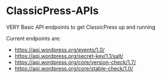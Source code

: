# ClassicPress-APIs
VERY Basic API endpoints to get ClassicPress up and running

Current endpoints are:

 - https://api.wordpress.org/events/1.0/
 - https://api.wordpress.org/secret-key/1.1/salt/
 - https://api.wordpress.org/core/version-check/1.7/
 - https://api.wordpress.org/core/stable-check/1.0/
